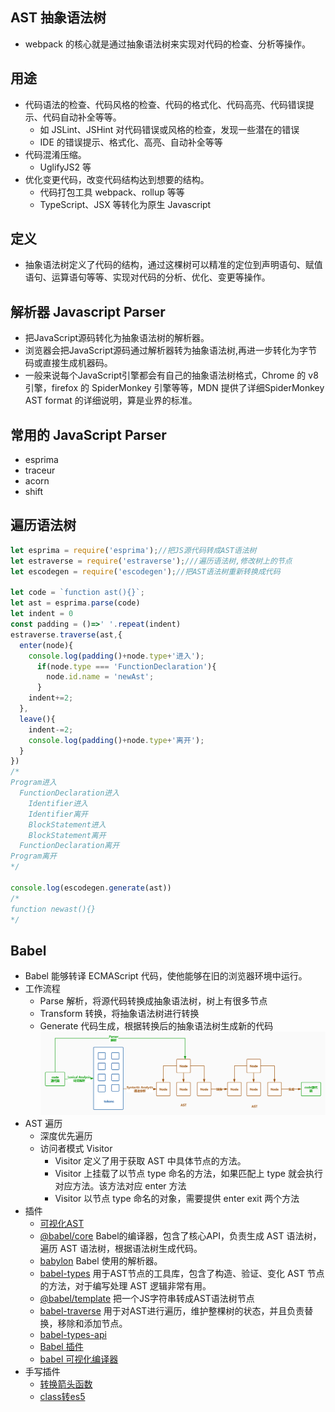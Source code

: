 ## AST 抽象语法树
- webpack 的核心就是通过抽象语法树来实现对代码的检查、分析等操作。

## 用途
- 代码语法的检查、代码风格的检查、代码的格式化、代码高亮、代码错误提示、代码自动补全等等。
  - 如 JSLint、JSHint 对代码错误或风格的检查，发现一些潜在的错误
  - IDE 的错误提示、格式化、高亮、自动补全等等
- 代码混淆压缩。
  - UglifyJS2 等
- 优化变更代码，改变代码结构达到想要的结构。
  - 代码打包工具 webpack、rollup 等等
  - TypeScript、JSX 等转化为原生 Javascript

## 定义
- 抽象语法树定义了代码的结构，通过这棵树可以精准的定位到声明语句、赋值语句、运算语句等等、实现对代码的分析、优化、变更等操作。

## 解析器 Javascript Parser
- 把JavaScript源码转化为抽象语法树的解析器。
- 浏览器会把JavaScript源码通过解析器转为抽象语法树,再进一步转化为字节码或直接生成机器码。
- 一般来说每个JavaScript引擎都会有自己的抽象语法树格式，Chrome 的 v8 引擎，firefox 的 SpiderMonkey 引擎等等，MDN 提供了详细SpiderMonkey AST format 的详细说明，算是业界的标准。
  
## 常用的 JavaScript Parser
  - esprima
  - traceur
  - acorn
  - shift
  
## 遍历语法树
```js
let esprima = require('esprima');//把JS源代码转成AST语法树
let estraverse = require('estraverse');///遍历语法树,修改树上的节点
let escodegen = require('escodegen');//把AST语法树重新转换成代码

let code = `function ast(){}`;
let ast = esprima.parse(code)
let indent = 0
const padding = ()=>' '.repeat(indent)
estraverse.traverse(ast,{
  enter(node){
    console.log(padding()+node.type+'进入');
      if(node.type === 'FunctionDeclaration'){
        node.id.name = 'newAst';
      }
    indent+=2;
  },
  leave(){
    indent-=2;
    console.log(padding()+node.type+'离开');
  }
})
/*
Program进入
  FunctionDeclaration进入
    Identifier进入
    Identifier离开
    BlockStatement进入
    BlockStatement离开
  FunctionDeclaration离开
Program离开
*/

console.log(escodegen.generate(ast))
/*
function newast(){}
*/
```

## Babel
- Babel 能够转译 ECMAScript 代码，使他能够在旧的浏览器环境中运行。
- 工作流程
  - Parse 解析，将源代码转换成抽象语法树，树上有很多节点
  - Transform 转换，将抽象语法树进行转换
  - Generate 代码生成，根据转换后的抽象语法树生成新的代码
![](images/2021-03-31-21-31-45.png)
- AST 遍历
  - 深度优先遍历
  - 访问者模式 Visitor
    - Visitor 定义了用于获取 AST 中具体节点的方法。
    - Visitor 上挂载了以节点 type 命名的方法，如果匹配上 type 就会执行对应方法。该方法对应 enter 方法
    - Visitor 以节点 type 命名的对象，需要提供 enter exit 两个方法
- 插件
  - [可视化AST](https://astexplorer.net/)
  - [@babel/core](https://www.npmjs.com/package/@babel/core) Babel的编译器，包含了核心API，负责生成 AST 语法树，遍历 AST 语法树，根据语法树生成代码。
  - [babylon](http://www.zhufengpeixun.com/grow/html/103.4.webpack-ast.html) Babel 使用的解析器。
  - [babel-types](https://github.com/babel/babel/tree/master/packages/babel-types) 用于AST节点的工具库，包含了构造、验证、变化 AST 节点的方法，对于编写处理 AST 逻辑非常有用。
  - [@babel/template](https://babeljs.io/docs/en/babel-template) 把一个JS字符串转成AST语法树节点
  - [babel-traverse](https://www.npmjs.com/package/babel-traverse) 用于对AST进行遍历，维护整棵树的状态，并且负责替换，移除和添加节点。
  - [babel-types-api](https://babeljs.io/docs/en/next/babel-types.html)
  - [Babel 插件](https://github.com/brigand/babel-plugin-handbook/blob/master/translations/zh-Hans/README.md#asts)
  - [babel 可视化编译器](https://babeljs.io/en/repl.html)
- 手写插件
  - [转换箭头函数](../source/6.Babel/babel-plugin-transform-es2015-arrow-functions/demo.js)
  - [class转es5](../source/6.Babel/plugin-transform-classes/demo.js)